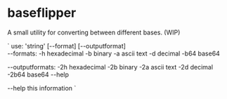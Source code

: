 # baseflipper

A small utility for converting between different bases. (WIP)

`
use: 'string' [--format] [--outputformat]    
--formats:
-h             hexadecimal
-b             binary
-a             ascii text
-d             decimal
-b64           base64

--outputformats:
-2h            hexadecimal
-2b            binary
-2a            ascii text
-2d            decimal
-2b64          base64 --help

--help         this information
`
